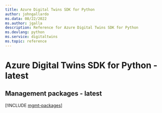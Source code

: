 ```yaml
---
title: Azure Digital Twins SDK for Python
author: johngallardo
ms.data: 08/22/2022
ms.author: jgalla
description: Reference for Azure Digital Twins SDK for Python
ms.devlang: python
ms.service: digitaltwins
ms.topic: reference
---
```

# Azure Digital Twins SDK for Python - latest

## Management packages - latest
[!INCLUDE [mgmt-packages](digital-twins-mgmt-index.md)]